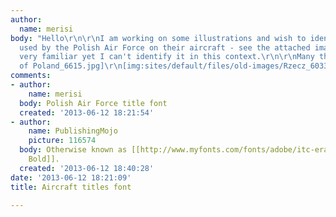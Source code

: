 ```yaml
---
author:
  name: merisi
body: "Hello\r\n\r\nI am working on some illustrations and wish to identify the font
  used by the Polish Air Force on their aircraft - see the attached image. It seems
  very familiar yet I can't identify it in this context.\r\n\r\nMany thanks!\r\n\r\n[img:sites/default/files/old-images/Republic
  of Poland_6615.jpg]\r\n[img:sites/default/files/old-images/Rzecz_6033.jpg]"
comments:
- author:
    name: merisi
  body: Polish Air Force title font
  created: '2013-06-12 18:21:54'
- author:
    name: PublishingMojo
    picture: 116574
  body: Otherwise known as [[http://www.myfonts.com/fonts/adobe/itc-eras/|ITC Eras
    Bold]].
  created: '2013-06-12 18:40:28'
date: '2013-06-12 18:21:09'
title: Aircraft titles font

---
```

